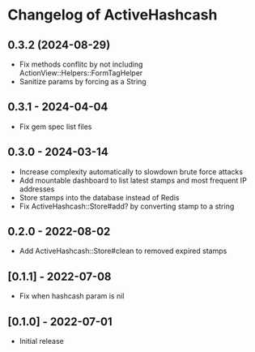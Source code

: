 # Changelog of ActiveHashcash

## 0.3.2 (2024-08-29)

- Fix methods conflitc by not including ActionView::Helpers::FormTagHelper
- Sanitize params by forcing as a String

## 0.3.1 - 2024-04-04

- Fix gem spec list files

## 0.3.0 - 2024-03-14

- Increase complexity automatically to slowdown brute force attacks
- Add mountable dashboard to list latest stamps and most frequent IP addresses
- Store stamps into the database instead of Redis
- Fix ActiveHashcash::Store#add? by converting stamp to a string

## 0.2.0 - 2022-08-02

- Add ActiveHashcash::Store#clean to removed expired stamps

## [0.1.1] - 2022-07-08

- Fix when hashcash param is nil

## [0.1.0] - 2022-07-01

- Initial release

